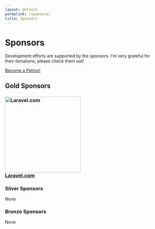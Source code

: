 ```yaml
---
layout: default
permalink: /sponsors/
title: Sponsors
---
```


# Sponsors

Development efforts are supported by the sponsors. I'm very grateful for their donations, please check them out! 

<a href="https://www.patreon.com/bePatron?u=8623643" data-patreon-widget-type="become-patron-button">Become a Patron!</a>
<script async src="https://c6.patreon.com/becomePatronButton.bundle.js"></script>

## Gold Sponsors


<h3><a href="https://laravel.com/"><img src="/logo/laravel.svg" alt="Laravel.com" height="250px" /><br/>Laravel.com</a></h3>

### Silver Sponsors

None

### Bronze Sponsors

None
